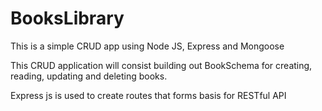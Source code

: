 # BooksLibrary
This is a simple CRUD app using Node JS, Express and Mongoose

This CRUD application will consist building out BookSchema for creating, reading, updating and deleting books.

Express js is used to create routes that forms basis for RESTful API


